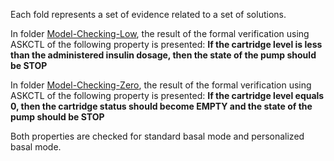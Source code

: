 Each fold represents a set of evidence related to a set of solutions.

In folder [Model-Checking-Low](https://github.com/alvarosobrinho/mbacpn/tree/master/Evidence-Examples/Model-Checking-Low), the result of the formal verification using ASKCTL of the following property is presented:
    **If the cartridge level is less than the administered insulin dosage, then the state of the pump should be STOP**

In folder [Model-Checking-Zero](https://github.com/alvarosobrinho/mbacpn/tree/master/Evidence-Examples/Model-Checking-Zero), the result of the formal verification using ASKCTL of the following property is presented:
    **If the cartridge level equals 0, then the cartridge status should become EMPTY and the state of the pump should be STOP**

Both properties are checked for standard basal mode and personalized basal mode.